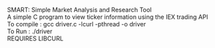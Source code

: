 SMART: Simple Market Analysis and Research Tool <br />
A simple C program to view ticker information using the IEX trading API <br />
To compile : gcc driver.c -lcurl -pthread -o driver <br />   To Run : ./driver <br />   REQUIRES LIBCURL  

